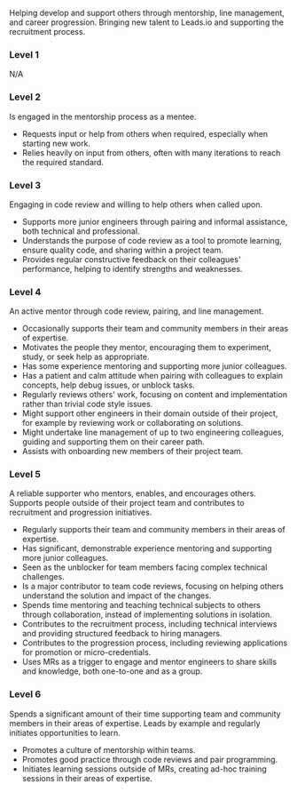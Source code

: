 Helping develop and support others through mentorship, line management, and career progression. Bringing new talent to Leads.io and supporting the recruitment process.

### Level 1
N/A

### Level 2
Is engaged in the mentorship process as a mentee.
- Requests input or help from others when required, especially when starting new work.
- Relies heavily on input from others, often with many iterations to reach the required standard.

### Level 3
Engaging in code review and willing to help others when called upon.
- Supports more junior engineers through pairing and informal assistance, both technical and professional.
- Understands the purpose of code review as a tool to promote learning, ensure quality code, and sharing within a project team.
- Provides regular constructive feedback on their colleagues' performance, helping to identify strengths and weaknesses.

### Level 4
An active mentor through code review, pairing, and line management.
- Occasionally supports their team and community members in their areas of expertise.
- Motivates the people they mentor, encouraging them to experiment, study, or seek help as appropriate.
- Has some experience mentoring and supporting more junior colleagues.
- Has a patient and calm attitude when pairing with colleagues to explain concepts, help debug issues, or unblock tasks.
- Regularly reviews others' work, focusing on content and implementation rather than trivial code style issues.
- Might support other engineers in their domain outside of their project, for example by reviewing work or collaborating on solutions.
- Might undertake line management of up to two engineering colleagues, guiding and supporting them on their career path.
- Assists with onboarding new members of their project team.

### Level 5
A reliable supporter who mentors, enables, and encourages others. Supports people outside of their project team and contributes to recruitment and progression initiatives.
- Regularly supports their team and community members in their areas of expertise.
- Has significant, demonstrable experience mentoring and supporting more junior colleagues.
- Seen as the unblocker for team members facing complex technical challenges.
- Is a major contributor to team code reviews, focusing on helping others understand the solution and impact of the changes.
- Spends time mentoring and teaching technical subjects to others through collaboration, instead of implementing solutions in isolation.
- Contributes to the recruitment process, including technical interviews and providing structured feedback to hiring managers.
- Contributes to the progression process, including reviewing applications for promotion or micro-credentials.
- Uses MRs as a trigger to engage and mentor engineers to share skills and knowledge, both one-to-one and as a group.

### Level 6
Spends a significant amount of their time supporting team and community members in their areas of expertise. Leads by example and regularly initiates opportunities to learn.
- Promotes a culture of mentorship within teams.
- Promotes good practice through code reviews and pair programming.
- Initiates learning sessions outside of MRs, creating ad-hoc training sessions in their areas of expertise.